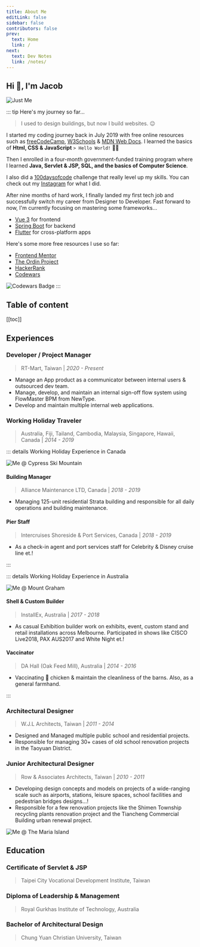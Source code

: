 ```yaml
---
title: About Me
editLink: false
sidebar: false
contributors: false
prev:
  text: Home
  link: /
next:
  text: Dev Notes
  link: /notes/
---
```


## Hi :wave:, I'm Jacob

![Just Me](/about/the-neck-lookout.webp)

::: tip Here's my journey so far...

> I used to design buildings, but now I build websites. :wink:

I started my coding journey back in July 2019 with free online resources such as [freeCodeCamp](https://www.freecodecamp.org/learn), [W3Schools](https://www.w3schools.com/) & [MDN Web Docs](https://developer.mozilla.org/en-US/). I learned the basics of **Html, CSS & JavaScript** `> Hello World!` :technologist:

Then I enrolled in a four-month government-funded training program where I learned **Java, Servlet & JSP, SQL, and the basics of Computer Science**.

I also did a [100daysofcode](https://www.100daysofcode.com/) challenge that really level up my skills. You can check out my [Instagram](https://www.instagram.com/jacoblindev/) for what I did.

After nine months of hard work, I finally landed my first tech job and successfully switch my career from Designer to Developer. Fast forward to now, I'm currently focusing on mastering some frameworks...

- [Vue 3](https://vuejs.org/) for frontend
- [Spring Boot](https://spring.io/) for backend
- [Flutter](https://flutter.dev/) for cross-platform apps

Here's some more free resources I use so far:

- [Frontend Mentor](https://www.frontendmentor.io/)
- [The Ordin Project](https://www.theodinproject.com/)
- [HackerRank](https://www.hackerrank.com/dashboard)
- [Codewars](https://www.codewars.com/)

![Codewars Badge](https://www.codewars.com/users/jacoblindev/badges/micro)
:::

## Table of content

[[toc]]

## Experiences

### Developer / Project Manager

> RT-Mart, Taiwan | _2020 - Present_

- Manage an App product as a communicator between internal users & outsourced dev team.
- Manage, develop, and maintain an internal sign-off flow system using FlowMaster BPM from NewType.
- Develop and maintain multiple internal web applications.

### Working Holiday Traveler

>Australia, Fiji, Tailand, Cambodia, Malaysia, Singapore, Hawaii, Canada | _2014 - 2019_

::: details Working Holiday Experience in Canada

![Me @ Cypress Ski Mountain](/about/cypress-ski-mountain.webp)

#### Building Manager

>Alliance Maintenance LTD, Canada | _2018 - 2019_

- Managing 125-unit residential Strata building and responsible for all daily operations and building maintenance.

#### Pier Staff

>Intercruises Shoreside & Port Services, Canada | _2018 - 2019_

- As a check-in agent and port services staff for Celebrity & Disney cruise line et.!

:::

::: details Working Holiday Experience in Australia

![Me @ Mount Graham](/about/mount-graham.webp)

#### Shell & Custom Builder

>InstallEx, Australia | _2017 - 2018_

- As casual Exhibition builder work on exhibits, event, custom stand and retail installations across Melbourne. Participated in shows like CISCO Live2018, PAX AUS2017 and White Night et.!

#### Vaccinator

>DA Hall (Oak Feed Mill), Australia | _2014 - 2016_

- Vaccinating :syringe: chicken  & maintain the cleanliness of the barns. Also, as a general farmhand.

:::

### Architectural Designer

>W.J.L Architects, Taiwan | _2011 - 2014_

- Designed and Managed multiple public school and residential projects.
- Responsible for managing 30+ cases of old school renovation projects in the Taoyuan District.

### Junior Architectural Designer

>Row & Associates Architects, Taiwan | _2010 - 2011_

- Developing design concepts and models on projects of a wide-ranging scale such as airports, stations, leisure spaces, school facilities and pedestrian bridges designs...!
- Responsible for a few renovation projects like the Shimen Township recycling plants renovation project and the Tiancheng Commercial Building urban renewal project.

![Me @ The Maria Island](/about/the-maria-island.webp)

## Education

### Certificate of Servlet & JSP

> Taipei City Vocational Development Institute, Taiwan

### Diploma of Leadership & Management

> Royal Gurkhas Institute of Technology, Australia

### Bachelor of Architectural Design

> Chung Yuan Christian University, Taiwan
